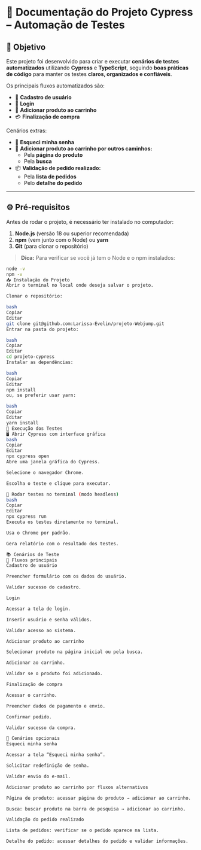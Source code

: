 # 📄 Documentação do Projeto Cypress – Automação de Testes

## 🎯 Objetivo
Este projeto foi desenvolvido para criar e executar **cenários de testes automatizados** utilizando **Cypress** e **TypeScript**, seguindo **boas práticas de código** para manter os testes **claros, organizados e confiáveis**.

Os principais fluxos automatizados são:

- 📝 **Cadastro de usuário**
- 🔐 **Login**
- 🛒 **Adicionar produto ao carrinho**
- 💳 **Finalização de compra**

Cenários extras:

- 🔑 **Esqueci minha senha**
- 🛒 **Adicionar produto ao carrinho por outros caminhos:**
  - Pela **página do produto**
  - Pela **busca**
- 📦 **Validação de pedido realizado:**
  - Pela **lista de pedidos**
  - Pelo **detalhe do pedido**

---

## ⚙️ Pré-requisitos
Antes de rodar o projeto, é necessário ter instalado no computador:

1. **Node.js** (versão 18 ou superior recomendada)
2. **npm** (vem junto com o Node) ou **yarn**
3. **Git** (para clonar o repositório)

> **Dica:** Para verificar se você já tem o Node e o npm instalados:
```bash
node -v
npm -v
📥 Instalação do Projeto
Abrir o terminal no local onde deseja salvar o projeto.

Clonar o repositório:

bash
Copiar
Editar
git clone git@github.com:Larissa-Evelin/projeto-Webjump.git
Entrar na pasta do projeto:

bash
Copiar
Editar
cd projeto-cypress
Instalar as dependências:

bash
Copiar
Editar
npm install
ou, se preferir usar yarn:

bash
Copiar
Editar
yarn install
🚀 Execução dos Testes
🖥️ Abrir Cypress com interface gráfica
bash
Copiar
Editar
npx cypress open
Abre uma janela gráfica do Cypress.

Selecione o navegador Chrome.

Escolha o teste e clique para executar.

📡 Rodar testes no terminal (modo headless)
bash
Copiar
Editar
npx cypress run
Executa os testes diretamente no terminal.

Usa o Chrome por padrão.

Gera relatório com o resultado dos testes.

📚 Cenários de Teste
🔹 Fluxos principais
Cadastro de usuário

Preencher formulário com os dados do usuário.

Validar sucesso do cadastro.

Login

Acessar a tela de login.

Inserir usuário e senha válidos.

Validar acesso ao sistema.

Adicionar produto ao carrinho

Selecionar produto na página inicial ou pela busca.

Adicionar ao carrinho.

Validar se o produto foi adicionado.

Finalização de compra

Acessar o carrinho.

Preencher dados de pagamento e envio.

Confirmar pedido.

Validar sucesso da compra.

🔹 Cenários opcionais
Esqueci minha senha

Acessar a tela “Esqueci minha senha”.

Solicitar redefinição de senha.

Validar envio do e-mail.

Adicionar produto ao carrinho por fluxos alternativos

Página de produto: acessar página do produto → adicionar ao carrinho.

Busca: buscar produto na barra de pesquisa → adicionar ao carrinho.

Validação do pedido realizado

Lista de pedidos: verificar se o pedido aparece na lista.

Detalhe do pedido: acessar detalhes do pedido e validar informações.